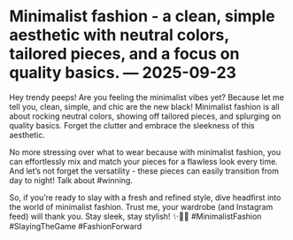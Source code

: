 # Minimalist fashion - a clean, simple aesthetic with neutral colors, tailored pieces, and a focus on quality basics. — 2025-09-23

Hey trendy peeps! Are you feeling the minimalist vibes yet? Because let me tell you, clean, simple, and chic are the new black! Minimalist fashion is all about rocking neutral colors, showing off tailored pieces, and splurging on quality basics. Forget the clutter and embrace the sleekness of this aesthetic.

No more stressing over what to wear because with minimalist fashion, you can effortlessly mix and match your pieces for a flawless look every time. And let’s not forget the versatility - these pieces can easily transition from day to night! Talk about #winning.

So, if you’re ready to slay with a fresh and refined style, dive headfirst into the world of minimalist fashion. Trust me, your wardrobe (and Instagram feed) will thank you. Stay sleek, stay stylish! ✨💁‍♀️ #MinimalistFashion #SlayingTheGame #FashionForward